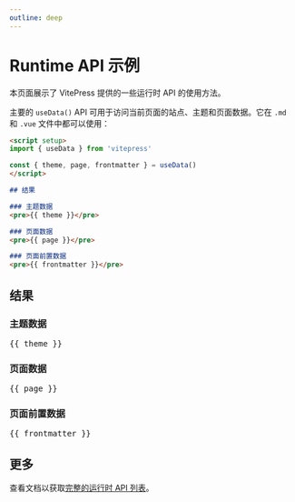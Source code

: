 ```yaml
---
outline: deep
---
```


# Runtime API 示例

本页面展示了 VitePress 提供的一些运行时 API 的使用方法。

主要的 `useData()` API 可用于访问当前页面的站点、主题和页面数据。它在 `.md` 和 `.vue` 文件中都可以使用：

```md
<script setup>
import { useData } from 'vitepress'

const { theme, page, frontmatter } = useData()
</script>

## 结果

### 主题数据
<pre>{{ theme }}</pre>

### 页面数据
<pre>{{ page }}</pre>

### 页面前置数据
<pre>{{ frontmatter }}</pre>
```

<script setup>
import { useData } from 'vitepress'

const { site, theme, page, frontmatter } = useData()
</script>

## 结果

### 主题数据
<pre>{{ theme }}</pre>

### 页面数据
<pre>{{ page }}</pre>

### 页面前置数据
<pre>{{ frontmatter }}</pre>

## 更多

查看文档以获取[完整的运行时 API 列表](https://vitepress.dev/reference/runtime-api#usedata)。
